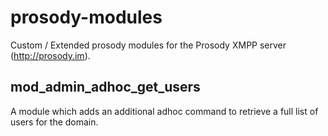 prosody-modules
===============

Custom / Extended prosody modules for the Prosody XMPP server (http://prosody.im).


## mod_admin_adhoc_get_users

A module which adds an additional adhoc command to retrieve a full list of users for the domain.


